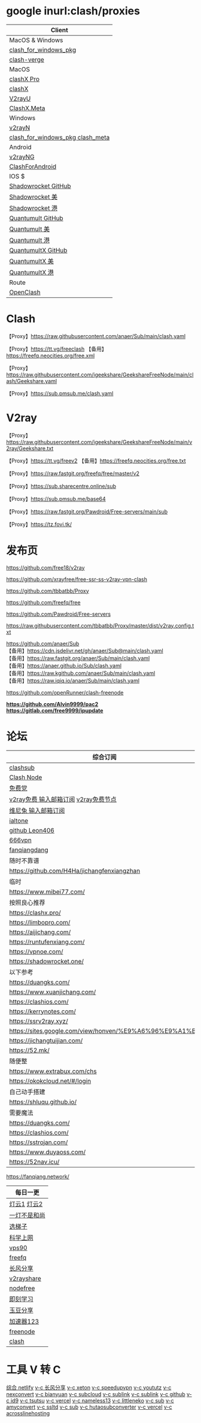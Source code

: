 # google inurl:clash/proxies

| Client                                                                                             |
|----------------------------------------------------------------------------------------------------|
| MacOS & Windows                                                                                    |
| [clash_for_windows_pkg](https://github.com/Fndroid/clash_for_windows_pkg)                          |
| [clash-verge](https://github.com/zzzgydi/clash-verge)                                              |
| MacOS                                                                                              |
| [clashX Pro](https://install.appcenter.ms/users/clashx/apps/clashx-pro/distribution_groups/public) |
| [clashX](https://github.com/yichengchen/clashX)                                                    |
| [V2rayU](https://github.com/yanue/V2rayU)                                                          |
| [ClashX.Meta](https://github.com/MetaCubeX/ClashX.Meta)                                            |
| Windows                                                                                            |
| [v2rayN](https://github.com/2dust/v2rayN)                                                          |
| [clash_for_windows_pkg clash_meta](https://github.com/kayaladream/Clash-Core-Change)               |
| Android                                                                                            |
| [v2rayNG](https://github.com/2dust/v2rayNG)                                                        |
| [ClashForAndroid](https://github.com/Kr328/ClashForAndroid)                                        |
| IOS $                                                                                              |
| [Shadowrocket GitHub](https://github.com/Shadowrocket)                                             |
| [Shadowrocket 美](https://apps.apple.com/us/app/shadowrocket/id932747118)                           |
| [Shadowrocket 港](https://apps.apple.com/hk/app/shadowrocket/id932747118)                           |
| [Quantumult GitHub](https://github.com/crossutility/Quantumult)                                    |
| [Quantumult 美](https://apps.apple.com/us/app/quantumult/id1252015438)                              |
| [Quantumult 港](https://apps.apple.com/hk/app/quantumult/id1252015438)                              |
| [QuantumultX GitHub](https://github.com/crossutility/Quantumult-X)                                 |
| [QuantumultX 美](https://apps.apple.com/us/app/quantumult-x/id1443988620)                           |
| [QuantumultX 港](https://apps.apple.com/hk/app/quantumult-x/id1443988620)                           |
| Route                                                                                              |
| [OpenClash](https://github.com/vernesong/OpenClash)                                                |

# Clash
【Proxy】https://raw.githubusercontent.com/anaer/Sub/main/clash.yaml

【Proxy】https://tt.vg/freeclash 【备用】https://freefq.neocities.org/free.xml

【Proxy】https://raw.githubusercontent.com/igeekshare/GeekshareFreeNode/main/clash/Geekshare.yaml

【Proxy】https://sub.pmsub.me/clash.yaml

# V2ray
【Proxy】https://raw.githubusercontent.com/igeekshare/GeekshareFreeNode/main/v2ray/Geekshare.txt

【Proxy】https://tt.vg/freev2 【备用】https://freefq.neocities.org/free.txt

【Proxy】https://raw.fastgit.org/freefq/free/master/v2

【Proxy】https://sub.sharecentre.online/sub

【Proxy】https://sub.pmsub.me/base64

【Proxy】https://raw.fastgit.org/Pawdroid/Free-servers/main/sub

【Proxy】https://tz.fovi.tk/

# 发布页
https://github.com/free18/v2ray

https://github.com/xrayfree/free-ssr-ss-v2ray-vpn-clash

https://github.com/tbbatbb/Proxy

https://github.com/freefq/free

https://github.com/Pawdroid/Free-servers

https://raw.githubusercontent.com/tbbatbb/Proxy/master/dist/v2ray.config.txt

https://github.com/anaer/Sub \
【备用】https://cdn.jsdelivr.net/gh/anaer/Sub@main/clash.yaml \
【备用】https://raw.fastgit.org/anaer/Sub/main/clash.yaml \
【备用】https://anaer.github.io/Sub/clash.yaml \
【备用】https://raw.kgithub.com/anaer/Sub/main/clash.yaml \
【备用】https://raw.iqiq.io/anaer/Sub/main/clash.yaml

https://github.com/openRunner/clash-freenode

**https://github.com/Alvin9999/pac2**
**https://gitlab.com/free9999/ipupdate**

# 论坛
| 综合订阅                                                                               |
|------------------------------------------------------------------------------------|
| [clashsub](https://clashsub.com/)                                                  |
| [Clash Node](https://clashnode.xyz/)                                               |
| [免费党](https://www.mfdang.com/)                                                     |
| [v2ray免费 输入邮箱订阅](https://www.v2mj.com/) [v2ray免费节点](https://www.v2rayfree.eu.org/) |
| [维尼兔 输入邮箱订阅](https://www.v2v0.com/)                                                |
| [ialtone](https://ialtone.xyz/)                                                    |
| [github Leon406](https://github.com/Leon406/SubCrawler)                            |
| [666vpn](http://666vpn.com/)                                                       |
| [fanqiangdang](https://fanqiangdang.com/)                                          |
| 随时不靠谱                                                                              |
| https://github.com/H4Ha/jichangfenxiangzhan                                        |
| 临时                                                                                 |
| https://www.mibei77.com/                                                           |
| 按照良心推荐                                                                             |
| https://clashx.pro/                                                                |
| https://limbopro.com/                                                              |
| https://aijichang.com/                                                             |
| https://runtufenxiang.com/                                                         |
| https://vpnoe.com/                                                                 |
| https://shadowrocket.one/                                                          |
| 以下参考                                                                               |
| https://duangks.com/                                                               |
| https://www.xuanjichang.com/                                                       |
| https://clashios.com/                                                              |
| https://kerrynotes.com/                                                            |
| https://ssrv2ray.xyz/                                                              |
| https://sites.google.com/view/honven/%E9%A6%96%E9%A1%B5                            |
| https://jichangtuijian.com/                                                        |
| https://52.mk/                                                                     |
| 随便整                                                                                |
| https://www.extrabux.com/chs                                                       |
| https://okokcloud.net/#/login                                                      |
| 自己动手搭建                                                                             |
| https://shluqu.github.io/                                                          |
| 需要魔法                                                                               |
| https://duangks.com/                                                               |
| https://clashios.com/                                                              |
| https://sstrojan.com/                                                              |
| https://www.duyaoss.com/                                                           |
| https://52nav.icu/                                                                 |
https://fanqiang.network/

| 每日一更                                                     |
|----------------------------------------------------------|
| [灯云1](https://58dengyun.com/) [灯云2](https://92deng.com/) |
| [一灯不是和尚](https://iyideng.vip/)                           |
| [选梯子](https://www.xuantizi.com/)                         |
| [科学上网](https://www.oaoy.net/)                            |
| [vps90](http://vps90.com/vps/kxsw/)                      |
| [freefq](https://freefq.com/)                            |
| [长风分享](https://www.cfmem.com/)                           |
| [v2rayshare](https://v2rayshare.com/)                    |
| [nodefree](https://nodefree.org/)                        |
| [即刻学习](https://www.jkxuexi.com/)                         |
| [玉豆分享](https://www.yudou66.com/)                         |
| [加速器123](https://ssr.bettershop.club/)                   |
| [freenode](https://freenode.me/)                         |
| [clash](https://www.clash-gaming.com/)                   |

# 工具 V 转 C
[综合 netlify](https://acl4ssr.netlify.app/)
[v-c 长风分享](https://v1.v2rayse.com/v2ray-clash/)
[v-c xeton](https://sub.xeton.dev/)
[v-c speedupvpn](https://subconverter.speedupvpn.com/)
[v-c yoututz](https://sub.yoututz.top/)
[v-c nexconvert](https://nexconvert.com/)
[v-c bianyuan](https://bianyuan.xyz/)
[v-c subcloud](https://my.subcloud.xyz/)
[v-c sublink](https://link.sublink.pw/)
[v-c sublink](https://sublink.dev/)
[v-c github](https://acl4ssr-sub.github.io/)
[v-c id9](https://id9.cc/)
[v-c tsutsu](https://sub.tsutsu.one/)
[v-c vercel](https://v2tun.vercel.app/)
[v-c nameless13](https://api.nameless13.com/)
[v-c littleneko](https://sub.littleneko.cf/)
[v-c sub](https://sub.v1.mk/)
[v-c amyconvert](https://amyconvert.com/)
[v-c ssltd](https://sub.ssltd.xyz/)
[v-c sub](https://sub.pet/)
[v-c hutaosubconverter](https://hutaosubconverter.com/)
[v-c vercel](https://sub-zh.vercel.app/)
[v-c acrosslinehosting](https://clash.acrosslinehosting.club/)
[]()

[//]: # (https://cn.tgstat.com/)
